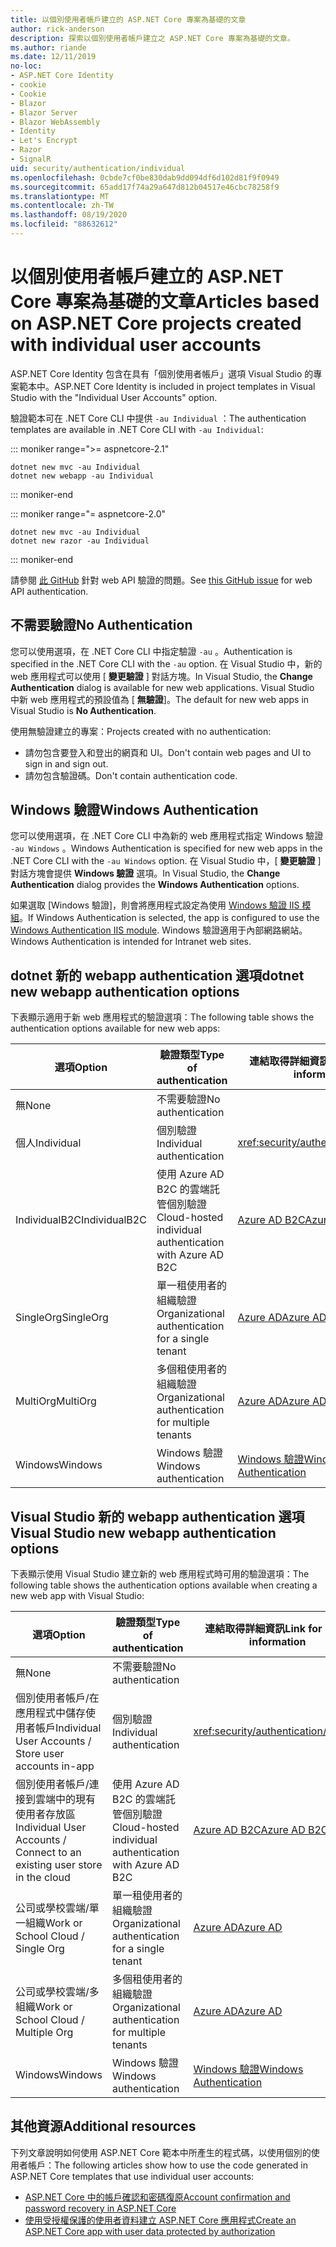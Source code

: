 ```yaml
---
title: 以個別使用者帳戶建立的 ASP.NET Core 專案為基礎的文章
author: rick-anderson
description: 探索以個別使用者帳戶建立之 ASP.NET Core 專案為基礎的文章。
ms.author: riande
ms.date: 12/11/2019
no-loc:
- ASP.NET Core Identity
- cookie
- Cookie
- Blazor
- Blazor Server
- Blazor WebAssembly
- Identity
- Let's Encrypt
- Razor
- SignalR
uid: security/authentication/individual
ms.openlocfilehash: 0cbde7cf0be830dab9dd094df6d102d81f9f0949
ms.sourcegitcommit: 65add17f74a29a647d812b04517e46cbc78258f9
ms.translationtype: MT
ms.contentlocale: zh-TW
ms.lasthandoff: 08/19/2020
ms.locfileid: "88632612"
---
```

# <a name="articles-based-on-aspnet-core-projects-created-with-individual-user-accounts"></a><span data-ttu-id="ee024-103">以個別使用者帳戶建立的 ASP.NET Core 專案為基礎的文章</span><span class="sxs-lookup"><span data-stu-id="ee024-103">Articles based on ASP.NET Core projects created with individual user accounts</span></span>

<span data-ttu-id="ee024-104">ASP.NET Core Identity 包含在具有「個別使用者帳戶」選項 Visual Studio 的專案範本中。</span><span class="sxs-lookup"><span data-stu-id="ee024-104">ASP.NET Core Identity is included in project templates in Visual Studio with the "Individual User Accounts" option.</span></span>

<span data-ttu-id="ee024-105">驗證範本可在 .NET Core CLI 中提供 `-au Individual` ：</span><span class="sxs-lookup"><span data-stu-id="ee024-105">The authentication templates are available in .NET Core CLI with `-au Individual`:</span></span>

::: moniker range=">= aspnetcore-2.1"

```dotnetcli
dotnet new mvc -au Individual
dotnet new webapp -au Individual
```

::: moniker-end

::: moniker range="= aspnetcore-2.0"

```dotnetcli
dotnet new mvc -au Individual
dotnet new razor -au Individual
```

::: moniker-end

<span data-ttu-id="ee024-106">請參閱 [此 GitHub](https://github.com/dotnet/AspNetCore/issues/5833) 針對 web API 驗證的問題。</span><span class="sxs-lookup"><span data-stu-id="ee024-106">See [this GitHub issue](https://github.com/dotnet/AspNetCore/issues/5833) for web API authentication.</span></span>

<a name="no"></a>

## <a name="no-authentication"></a><span data-ttu-id="ee024-107">不需要驗證</span><span class="sxs-lookup"><span data-stu-id="ee024-107">No Authentication</span></span>

<span data-ttu-id="ee024-108">您可以使用選項，在 .NET Core CLI 中指定驗證 `-au` 。</span><span class="sxs-lookup"><span data-stu-id="ee024-108">Authentication is specified in the .NET Core CLI with the `-au` option.</span></span> <span data-ttu-id="ee024-109">在 Visual Studio 中，新的 web 應用程式可以使用 [ **變更驗證** ] 對話方塊。</span><span class="sxs-lookup"><span data-stu-id="ee024-109">In Visual Studio, the **Change Authentication** dialog is available for new web applications.</span></span> <span data-ttu-id="ee024-110">Visual Studio 中新 web 應用程式的預設值為 [ **無驗證**]。</span><span class="sxs-lookup"><span data-stu-id="ee024-110">The default for new web apps in Visual Studio is **No Authentication**.</span></span>

<span data-ttu-id="ee024-111">使用無驗證建立的專案：</span><span class="sxs-lookup"><span data-stu-id="ee024-111">Projects created with no authentication:</span></span>

* <span data-ttu-id="ee024-112">請勿包含要登入和登出的網頁和 UI。</span><span class="sxs-lookup"><span data-stu-id="ee024-112">Don't contain web pages and UI to sign in and sign out.</span></span>
* <span data-ttu-id="ee024-113">請勿包含驗證碼。</span><span class="sxs-lookup"><span data-stu-id="ee024-113">Don't contain authentication code.</span></span>

<a name="win"></a>

## <a name="windows-authentication"></a><span data-ttu-id="ee024-114">Windows 驗證</span><span class="sxs-lookup"><span data-stu-id="ee024-114">Windows Authentication</span></span>

<span data-ttu-id="ee024-115">您可以使用選項，在 .NET Core CLI 中為新的 web 應用程式指定 Windows 驗證 `-au Windows` 。</span><span class="sxs-lookup"><span data-stu-id="ee024-115">Windows Authentication is specified for new web apps in the .NET Core CLI with the `-au Windows` option.</span></span> <span data-ttu-id="ee024-116">在 Visual Studio 中，[ **變更驗證** ] 對話方塊會提供 **Windows 驗證** 選項。</span><span class="sxs-lookup"><span data-stu-id="ee024-116">In Visual Studio, the **Change Authentication** dialog provides the **Windows Authentication** options.</span></span>

<span data-ttu-id="ee024-117">如果選取 [Windows 驗證]，則會將應用程式設定為使用 [Windows 驗證 IIS 模組](xref:host-and-deploy/iis/modules)。</span><span class="sxs-lookup"><span data-stu-id="ee024-117">If Windows Authentication is selected, the app is configured to use the [Windows Authentication IIS module](xref:host-and-deploy/iis/modules).</span></span> <span data-ttu-id="ee024-118">Windows 驗證適用于內部網路網站。</span><span class="sxs-lookup"><span data-stu-id="ee024-118">Windows Authentication is intended for Intranet web sites.</span></span>

## <a name="dotnet-new-webapp-authentication-options"></a><span data-ttu-id="ee024-119">dotnet 新的 webapp authentication 選項</span><span class="sxs-lookup"><span data-stu-id="ee024-119">dotnet new webapp authentication options</span></span>

<span data-ttu-id="ee024-120">下表顯示適用于新 web 應用程式的驗證選項：</span><span class="sxs-lookup"><span data-stu-id="ee024-120">The following table shows the authentication options available for new web apps:</span></span>

| <span data-ttu-id="ee024-121">選項</span><span class="sxs-lookup"><span data-stu-id="ee024-121">Option</span></span> | <span data-ttu-id="ee024-122">驗證類型</span><span class="sxs-lookup"><span data-stu-id="ee024-122">Type of authentication</span></span> | <span data-ttu-id="ee024-123">連結取得詳細資訊</span><span class="sxs-lookup"><span data-stu-id="ee024-123">Link for more information</span></span> |
 | ----------------- | ------------ | ---------- |
| <span data-ttu-id="ee024-124">無</span><span class="sxs-lookup"><span data-stu-id="ee024-124">None</span></span>            |  <span data-ttu-id="ee024-125">不需要驗證</span><span class="sxs-lookup"><span data-stu-id="ee024-125">No authentication</span></span> | | 
| <span data-ttu-id="ee024-126">個人</span><span class="sxs-lookup"><span data-stu-id="ee024-126">Individual</span></span>      |  <span data-ttu-id="ee024-127">個別驗證</span><span class="sxs-lookup"><span data-stu-id="ee024-127">Individual authentication</span></span> | <xref:security/authentication/identity>
| <span data-ttu-id="ee024-128">IndividualB2C</span><span class="sxs-lookup"><span data-stu-id="ee024-128">IndividualB2C</span></span>   |  <span data-ttu-id="ee024-129">使用 Azure AD B2C 的雲端託管個別驗證</span><span class="sxs-lookup"><span data-stu-id="ee024-129">Cloud-hosted individual authentication with Azure AD B2C</span></span> | [<span data-ttu-id="ee024-130">Azure AD B2C</span><span class="sxs-lookup"><span data-stu-id="ee024-130">Azure AD B2C</span></span>](/azure/active-directory-b2c/) |
| <span data-ttu-id="ee024-131">SingleOrg</span><span class="sxs-lookup"><span data-stu-id="ee024-131">SingleOrg</span></span>       |  <span data-ttu-id="ee024-132">單一租使用者的組織驗證</span><span class="sxs-lookup"><span data-stu-id="ee024-132">Organizational authentication for a single tenant</span></span> | [<span data-ttu-id="ee024-133">Azure AD</span><span class="sxs-lookup"><span data-stu-id="ee024-133">Azure AD</span></span>](/azure/active-directory/develop/quickstart-v2-aspnet-core-webapp) |
| <span data-ttu-id="ee024-134">MultiOrg</span><span class="sxs-lookup"><span data-stu-id="ee024-134">MultiOrg</span></span>        |  <span data-ttu-id="ee024-135">多個租使用者的組織驗證</span><span class="sxs-lookup"><span data-stu-id="ee024-135">Organizational authentication for multiple tenants</span></span> | [<span data-ttu-id="ee024-136">Azure AD</span><span class="sxs-lookup"><span data-stu-id="ee024-136">Azure AD</span></span>](/azure/active-directory/develop/quickstart-v2-aspnet-core-webapp) |
| <span data-ttu-id="ee024-137">Windows</span><span class="sxs-lookup"><span data-stu-id="ee024-137">Windows</span></span>         |  <span data-ttu-id="ee024-138">Windows 驗證</span><span class="sxs-lookup"><span data-stu-id="ee024-138">Windows authentication</span></span> | [<span data-ttu-id="ee024-139">Windows 驗證</span><span class="sxs-lookup"><span data-stu-id="ee024-139">Windows Authentication</span></span>](xref:security/authentication/windowsauth)

## <a name="visual-studio-new-webapp-authentication-options"></a><span data-ttu-id="ee024-140">Visual Studio 新的 webapp authentication 選項</span><span class="sxs-lookup"><span data-stu-id="ee024-140">Visual Studio new webapp authentication options</span></span>

<span data-ttu-id="ee024-141">下表顯示使用 Visual Studio 建立新的 web 應用程式時可用的驗證選項：</span><span class="sxs-lookup"><span data-stu-id="ee024-141">The following table shows the authentication options available when creating a new web app with Visual Studio:</span></span>

| <span data-ttu-id="ee024-142">選項</span><span class="sxs-lookup"><span data-stu-id="ee024-142">Option</span></span> | <span data-ttu-id="ee024-143">驗證類型</span><span class="sxs-lookup"><span data-stu-id="ee024-143">Type of authentication</span></span> | <span data-ttu-id="ee024-144">連結取得詳細資訊</span><span class="sxs-lookup"><span data-stu-id="ee024-144">Link for more information</span></span> |
 | ----------------- | ------------ | ---------- |
| <span data-ttu-id="ee024-145">無</span><span class="sxs-lookup"><span data-stu-id="ee024-145">None</span></span>            |  <span data-ttu-id="ee024-146">不需要驗證</span><span class="sxs-lookup"><span data-stu-id="ee024-146">No authentication</span></span> | | 
| <span data-ttu-id="ee024-147">個別使用者帳戶/在應用程式中儲存使用者帳戶</span><span class="sxs-lookup"><span data-stu-id="ee024-147">Individual User Accounts / Store user accounts in-app</span></span> |  <span data-ttu-id="ee024-148">個別驗證</span><span class="sxs-lookup"><span data-stu-id="ee024-148">Individual authentication</span></span> | <xref:security/authentication/identity> |
| <span data-ttu-id="ee024-149">個別使用者帳戶/連接到雲端中的現有使用者存放區</span><span class="sxs-lookup"><span data-stu-id="ee024-149">Individual User Accounts / Connect to an existing user store in the cloud</span></span> |  <span data-ttu-id="ee024-150">使用 Azure AD B2C 的雲端託管個別驗證</span><span class="sxs-lookup"><span data-stu-id="ee024-150">Cloud-hosted individual authentication with Azure AD B2C</span></span> | [<span data-ttu-id="ee024-151">Azure AD B2C</span><span class="sxs-lookup"><span data-stu-id="ee024-151">Azure AD B2C</span></span>](/azure/active-directory-b2c/) |
| <span data-ttu-id="ee024-152">公司或學校雲端/單一組織</span><span class="sxs-lookup"><span data-stu-id="ee024-152">Work or School Cloud / Single Org</span></span>  |  <span data-ttu-id="ee024-153">單一租使用者的組織驗證</span><span class="sxs-lookup"><span data-stu-id="ee024-153">Organizational authentication for a single tenant</span></span> | [<span data-ttu-id="ee024-154">Azure AD</span><span class="sxs-lookup"><span data-stu-id="ee024-154">Azure AD</span></span>](/azure/active-directory/develop/quickstart-v2-aspnet-core-webapp) |
| <span data-ttu-id="ee024-155">公司或學校雲端/多組織</span><span class="sxs-lookup"><span data-stu-id="ee024-155">Work or School Cloud / Multiple Org</span></span> |  <span data-ttu-id="ee024-156">多個租使用者的組織驗證</span><span class="sxs-lookup"><span data-stu-id="ee024-156">Organizational authentication for multiple tenants</span></span> | [<span data-ttu-id="ee024-157">Azure AD</span><span class="sxs-lookup"><span data-stu-id="ee024-157">Azure AD</span></span>](/azure/active-directory/develop/quickstart-v2-aspnet-core-webapp) |
| <span data-ttu-id="ee024-158">Windows</span><span class="sxs-lookup"><span data-stu-id="ee024-158">Windows</span></span>         |  <span data-ttu-id="ee024-159">Windows 驗證</span><span class="sxs-lookup"><span data-stu-id="ee024-159">Windows authentication</span></span> | [<span data-ttu-id="ee024-160">Windows 驗證</span><span class="sxs-lookup"><span data-stu-id="ee024-160">Windows Authentication</span></span>](xref:security/authentication/windowsauth)

## <a name="additional-resources"></a><span data-ttu-id="ee024-161">其他資源</span><span class="sxs-lookup"><span data-stu-id="ee024-161">Additional resources</span></span>

<span data-ttu-id="ee024-162">下列文章說明如何使用 ASP.NET Core 範本中所產生的程式碼，以使用個別的使用者帳戶：</span><span class="sxs-lookup"><span data-stu-id="ee024-162">The following articles show how to use the code generated in ASP.NET Core templates that use individual user accounts:</span></span>

* [<span data-ttu-id="ee024-163">ASP.NET Core 中的帳戶確認和密碼復原</span><span class="sxs-lookup"><span data-stu-id="ee024-163">Account confirmation and password recovery in ASP.NET Core</span></span>](xref:security/authentication/accconfirm)
* [<span data-ttu-id="ee024-164">使用受授權保護的使用者資料建立 ASP.NET Core 應用程式</span><span class="sxs-lookup"><span data-stu-id="ee024-164">Create an ASP.NET Core app with user data protected by authorization</span></span>](xref:security/authorization/secure-data)
